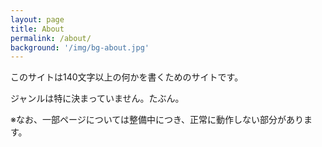 ```yaml
---
layout: page
title: About
permalink: /about/
background: '/img/bg-about.jpg'
---
```


このサイトは140文字以上の何かを書くためのサイトです。

ジャンルは特に決まっていません。たぶん。

※なお、一部ページについては整備中につき、正常に動作しない部分があります。